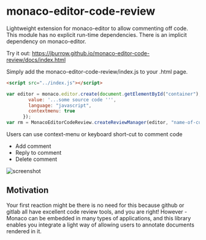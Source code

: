 # monaco-editor-code-review
Lightweight extension for monaco-editor to allow commenting off code. This module has no explicit run-time dependencies. There is an implicit dependency on monaco-editor.

Try it out: https://jburrow.github.io/monaco-editor-code-review/docs/index.html

Simply add the monaco-editor-code-review/index.js to your .html page.

```html
<script src="../index.js"></script>
```

```javascript
var editor = monaco.editor.create(document.getElementById("container"), {
        value: '...some source code ''',
        language: "javascript",        
        contextmenu: true
      });
var rm = MonacoEditorCodeReview.createReviewManager(editor, "name-of-current-user");
```

Users can use context-menu or keyboard short-cut to comment code
- Add comment
- Reply to comment
- Delete comment


![screenshot](https://github.com/jburrow/monaco-editor-code-review/blob/master/docs/screenshot.png?raw=true)

## Motivation

Your first reaction might be there is no need for this because github or gitlab all have excellent code review tools, and you are right! However - Monaco can be embedded in many types of applications, and this library enables you integrate a light way of allowing users to annotate documents rendered in it. 
